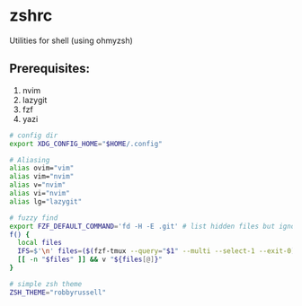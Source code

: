 # zshrc

Utilities for shell (using ohmyzsh)

## Prerequisites:
1. nvim
2. lazygit
3. fzf
4. yazi


```bash
# config dir
export XDG_CONFIG_HOME="$HOME/.config"

# Aliasing
alias ovim="vim"
alias vim="nvim"
alias v="nvim"
alias vi="nvim"
alias lg="lazygit"

# fuzzy find
export FZF_DEFAULT_COMMAND='fd -H -E .git' # list hidden files but ignores .git
f() {
  local files
  IFS=$'\n' files=($(fzf-tmux --query="$1" --multi --select-1 --exit-0))
  [[ -n "$files" ]] && v "${files[@]}"
}

# simple zsh theme
ZSH_THEME="robbyrussell"
```
